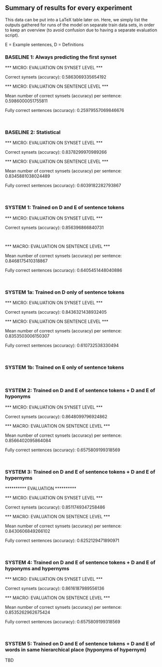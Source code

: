 ## Summary of results for every experiment ##

This data can be put into a LaTeX table later on. Here, we simply list the outputs gathered for runs of the model on separate train data sets, in order to keep an overview (to avoid confusion due to having a separate evaluation script).

E = Example sentences, D = Definitions

### BASELINE 1: Always predicting the first synset ###


*** MICRO: EVALUATION ON SYNSET LEVEL ***

Correct synsets (accuracy): 0.5863069335654192


*** MICRO: EVALUATION ON SENTENCE LEVEL ***

Mean number of correct synsets (accuracy) per sentence: 0.5986000051755811

Fully correct sentences (accuracy): 0.25979557069846676

 <br />
 
### BASELINE 2: Statistical ###


*** MICRO: EVALUATION ON SYNSET LEVEL ***

Correct synsets (accuracy): 0.8378299970989266


*** MICRO: EVALUATION ON SENTENCE LEVEL ***

Mean number of correct synsets (accuracy) per sentence: 0.8345881038024489

Fully correct sentences (accuracy): 0.6039182282793867

 <br /> 


### SYSTEM 1: Trained on D and E of sentence tokens ###

*** MICRO: EVALUATION ON SYNSET LEVEL ***

Correct synsets (accuracy): 0.856396866840731

 <br />

*** MACRO: EVALUATION ON SENTENCE LEVEL ***

Mean number of correct synsets (accuracy) per sentence: 0.8468175410318867

Fully correct sentences (accuracy): 0.6405451448040886

 <br />
 

### SYSTEM 1a: Trained on D only of sentence tokens ###

*** MICRO: EVALUATION ON SYNSET LEVEL ***

Correct synsets (accuracy): 0.8436321438932405


*** MICRO: EVALUATION ON SENTENCE LEVEL ***

Mean number of correct synsets (accuracy) per sentence: 0.8353503006150307

Fully correct sentences (accuracy): 0.610732538330494

 <br /> 

### SYSTEM 1b: Trained on E only of sentence tokens ###

 <br /> 

### SYSTEM 2: Trained on D and E of sentence tokens + D and E of hyponyms ###


*** MICRO: EVALUATION ON SYNSET LEVEL ***

Correct synsets (accuracy): 0.8648099796924862


*** MACRO: EVALUATION ON SENTENCE LEVEL ***

Mean number of correct synsets (accuracy) per sentence: 0.8566402095864084

Fully correct sentences (accuracy): 0.6575809199318569

 <br /> 


### SYSTEM 3: Trained on D and E of sentence tokens + D and E of hypernyms ###

********** EVALUATION **********

*** MICRO: EVALUATION ON SYNSET LEVEL ***

Correct synsets (accuracy): 0.8511749347258486

*** MACRO: EVALUATION ON SENTENCE LEVEL ***

Mean number of correct synsets (accuracy) per sentence: 0.8430606849266102

Fully correct sentences (accuracy): 0.6252129471890971


 <br /> 


### SYSTEM 4: Trained on D and E of sentence tokens + D and E of hyponyms and hypernyms ###

*** MICRO: EVALUATION ON SYNSET LEVEL ***

Correct synsets (accuracy): 0.8616187989556136


*** MACRO: EVALUATION ON SENTENCE LEVEL ***

Mean number of correct synsets (accuracy) per sentence: 0.8535262962675424

Fully correct sentences (accuracy): 0.6575809199318569

 <br /> 
 
 ### SYSTEM 5: Trained on D and E of sentence tokens + D and E of words in same hierarchical place (hyponyms of hypernym) ###

TBD
